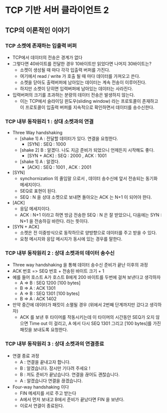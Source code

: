 # TCP 기반 서버 클라이언트 2

## TCP의 이론적인 이야기

### TCP 소켓에 존재하는 입출력 버퍼

- TCP에서 데이터의 전송은 경계가 없다
- 그렇다면 40바이트를 전달한 경우 10바이트만 읽었다면 나머지 30바이트는?
    - 소켓이 생성될 때 마다 각각 입출력 버퍼를 가진다.
    - 여기에서 read / write 가 호출 될 때 마다 데이터를 가져오고 쓴다.
    - 소켓을 닫아도 출력버퍼에 남아있는 데이터는 계속 전송이 이루어진다.
    - 하지만 소켓이 닫히면 입력버퍼에 남아있는 데이터는 사라진다.
- 입력버퍼의 크기를 초과하는 분량의 데이터 전송은 발생하지 않는다.
    - 이는 TCP에서 슬라이딩 윈도우(sliding window) 라는 프로토콜이 존재하고 이 
    프로토콜이 입출력 버퍼를 지속적으로 확인하면서 데이터를 송수신한다.

### TCP 내부 동작원리 1 : 상대 소켓과의 연결 

- Three Way handshaking 
    - [shake 1] A : 전달할 데이터가 있다. 연결을 요청한다.
        - [SYN] : SEQ : 1000    
    - [shake 2] B : 알겠다. 나도 지금 준비가 되었으니 언제든지 시작해도 좋다.
        - [SYN + ACK] : SEQ : 2000 , ACK : 1001
    - [shake 1] A : 알겠다.
        - [ACK] : SEQ : 1001 , ACK : 2001 
- [SYN]
    - synchornization 의 줄임말 으로서 , 데이터 송수신에 앞서 전송되는 동기화 메세지이다.
    - SEQ로 표현이 된다. 
    - SEQ : N 을 상대 소켓으로 보내면 돌아오는 ACK 는 N+1 이 되어야 한다.
- [ACK]
    - 응답 메세지이다.
    - ACK : N+1 이라고 하면 방금 전송한 SEQ : N 은 잘 받았으니, 다음에는 SYN : N+1 을 전송하길 바란다. 라는 뜻이다.
- [SYN + ACK]
    - 소켓은 전 이중방식으로 동작하므로 양방향으로 데이터를 주고 받을 수 있다.
    - 요청 메시지와 응답 메시지가 동시에 있는 경우를 말한다.

### TCP 내부 동작원리 2 : 상대 소켓과의 데이터 송수신

- Three way handshaking 을 통해 데이터 송수신 준비가 끝난 이후의 과정
- ACK 번호 => SEQ 번호 + 전송된 바이트 크기 + 1
- 예를 들어 호스트 A가 호스트 B에게 200 바이트를 두번에 걸쳐 보낸다고 생각하자 
    - A => B : SEQ 1200 [100 bytes]
    - B => A : ACK 1301 
    - A => B : SEQ 1301 [100 bytes]
    - B => A : ACK 1402 
- 만약 중간에 데이터가 패킷이 소멸될 경우 (위에서 2번째 단계까지만 갔다고 생각하자)    
   - ACK 를 보낸 후 타이머를 작동시키는데 이 타이머의 시간동안 SEQ가 오지 않으면 Time out 이 걸리고, A 에서 다시 SEQ 1301 그리고 [100 bytes]를 가진 패킷을 보내도록 요청한다.

### TCP 내부 동작원리 3 : 상대 소켓과의 연결종료

- 연결 종료 과정
    - A : 연결을 끝내고자 합니다.
    - B : 알겠습니다. 잠시만 기다려 주세요 !
    - B : 저도 준비가 끝났습니다. 연결을 끊어도 괜찮습니다.
    - A : 알겠습니다 연결을 끊겠습니다.
- Four-way handshaking 이다
    - FIN 메세지를 서로 주고 받는다
    - A에서 먼저 보내고 B에서 준비가 끝났다면 FIN 을 보낸다.
    - 이로서 연결이 종료된다.
    